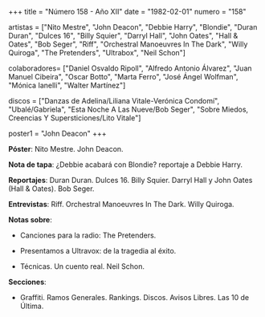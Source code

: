 +++
title = "Número 158 - Año XII"
date = "1982-02-01"
numero = "158"

artistas = ["Nito Mestre", "John Deacon", "Debbie Harry", "Blondie", "Duran Duran", "Dulces 16", "Billy Squier", "Darryl Hall", "John Oates", "Hall & Oates", "Bob Seger", "Riff", "Orchestral Manoeuvres In The Dark", "Willy Quiroga", "The Pretenders", "Ultrabox", "Neil Schon"]

colaboradores= ["Daniel Osvaldo Ripoll", "Alfredo Antonio Álvarez", "Juan Manuel Cibeira", "Oscar Botto", "Marta Ferro", "José Ángel Wolfman", "Mónica Ianelli", "Walter Martínez"]

discos = ["Danzas de Adelina/Liliana Vitale-Verónica Condomí", "Ubalé/Gabriela", "Esta Noche A Las Nueve/Bob Seger", "Sobre Miedos, Creencias Y Supersticiones/Lito Vitale"]

poster1 = "John Deacon"
+++

**Póster**: Nito Mestre. John Deacon.

**Nota de tapa**: ¿Debbie acabará con Blondie? reportaje a Debbie Harry.

**Reportajes**: Duran Duran. Dulces 16. Billy Squier. Darryl Hall y John Oates (Hall & Oates). Bob Seger.

**Entrevistas**: Riff. Orchestral Manoeuvres In The Dark. Willy Quiroga. 

**Notas sobre**:

- Canciones para la radio: The Pretenders.

- Presentamos a Ultravox: de la tragedia al éxito.

- Técnicas. Un cuento real. Neil Schon.

**Secciones**:

- Graffiti. Ramos Generales. Rankings. Discos. Avisos Libres. Las 10 de Última.
